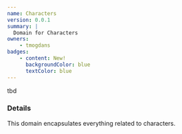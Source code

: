 ```yaml
---
name: Characters
version: 0.0.1
summary: |
  Domain for Characters
owners:
    - tmogdans
badges:
    - content: New!
      backgroundColor: blue
      textColor: blue
---
```


<Admonition>tbd</Admonition>

### Details

This domain encapsulates everything related to characters.

<NodeGraph title="Domain Graph" />